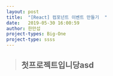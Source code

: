 ```yaml
---
layout: post
title:  "[React] 컴포넌트 이벤트 만들기  "
date:   2019-05-30 16:00:59
author: 한만섭
project-types: Big-One
project-type: ssss
---
```


> ## 첫프로젝트입니당asd

